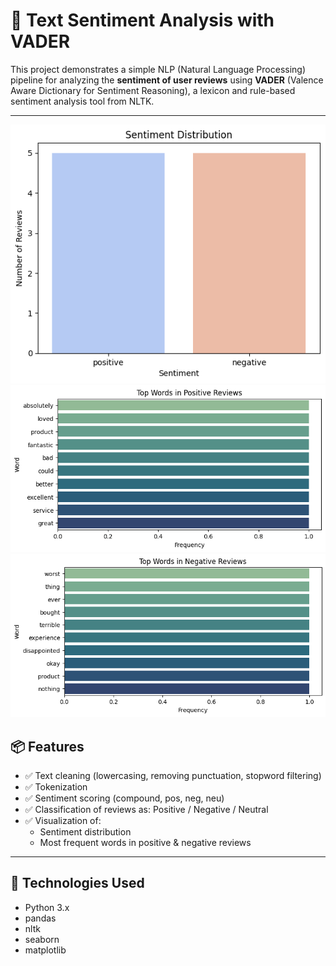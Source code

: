 # 🧠 Text Sentiment Analysis with VADER

This project demonstrates a simple NLP (Natural Language Processing) pipeline for analyzing the **sentiment of user reviews** using **VADER** (Valence Aware Dictionary for Sentiment Reasoning), a lexicon and rule-based sentiment analysis tool from NLTK.

---

![](image-1.png)
![](image-2.png)
![](image-3.png)

## 📦 Features

- ✅ Text cleaning (lowercasing, removing punctuation, stopword filtering)
- ✅ Tokenization
- ✅ Sentiment scoring (compound, pos, neg, neu)
- ✅ Classification of reviews as: Positive / Negative / Neutral
- ✅ Visualization of:
  - Sentiment distribution
  - Most frequent words in positive & negative reviews

---

## 🧰 Technologies Used

- Python 3.x
- pandas
- nltk
- seaborn
- matplotlib

